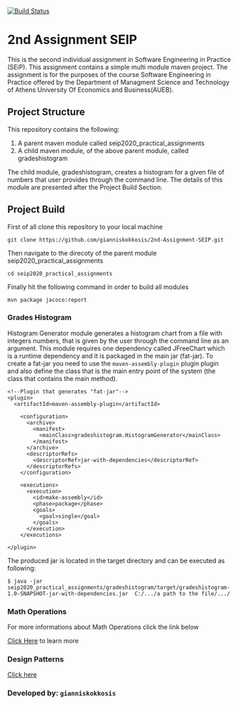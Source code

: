 [![Build Status](https://travis-ci.com/gianniskokkosis/2nd-Assignment-SEIP.svg?token=L1eLS59Zf57fDVQXrFCy&branch=development)](https://travis-ci.com/gianniskokkosis/2nd-Assignment-SEIP)

# 2nd Assignment SEIP

This is the second individual assignment in Software Engineering in Practice (SEiP). This assignment contains a simple multi module maven project. The assignment is for the purposes of the course Software Engineering in Practice offered by the Department of Managment Science and Technology of Athens University Of Economics and Business(AUEB).


## Project Structure
This repository contains the following:
1) A parent maven module called seip2020_practical_assignments
2) A child maven module, of the above parent module, called gradeshistogram

The child module, gradeshistogram, creates a histogram for a given file of numbers that user provides through the command line. The details of this module are presented after the Project Build Section. 


## Project Build
First of all clone this repository to your local machine
```
git clone https://github.com/gianniskokkosis/2nd-Assignment-SEIP.git
```

Then navigate to the direcoty of the parent module seip2020_practical_assignments
```
cd seip2020_practical_assignments
```

Finally hit the following command in order to build all modules
```
mvn package jacoco:report
```


### Grades Histogram
Histogram Generator module generates a histogram chart from a file with integers numbers, that is given by the user through the command line as an argument. This module requires one dependency called JFreeChart which is a runtime dependency and it is packaged in the main jar (fat-jar). To create a fat-jar you need to use the ```maven-assembly-plugin``` plugin plugin and also define the class that is the main entry point of the system (the class that contains the main method).

```
<!--Plugin that generates "fat-jar"-->
<plugin>
  <artifactId>maven-assembly-plugin</artifactId>

    <configuration>
      <archive>
        <manifest>
          <mainClass>gradeshistogram.HistogramGenerator</mainClass> 
        </manifest>
      </archive>
      <descriptorRefs>
        <descriptorRef>jar-with-dependencies</descriptorRef>
      </descriptorRefs>
    </configuration>

    <executions>
      <execution>
        <id>make-assembly</id>
        <phase>package</phase>
        <goals>
          <goal>single</goal>
        </goals>
      </execution>
    </executions>

</plugin>
```

The produced jar is located in the target directory and can be executed as following:
```
$ java -jar seip2020_practical_assignments/gradeshistogram/target/gradeshistogram-1.0-SNAPSHOT-jar-with-dependencies.jar  C:/.../a path to the file/.../
```

### Math Operations

For more informations about Math Operations click the link below

[Click Here](seip2020_practical_assignments/math_operations/README.md) to learn more 

### Design Patterns

[Click here](seip2020_practical_assignments/DesignPatterns/README.md)

### Developed by: ```gianniskokkosis```